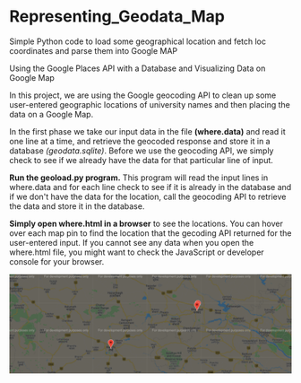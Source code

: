 # Representing_Geodata_Map
Simple Python code to load some geographical location and fetch loc coordinates and parse them into Google MAP

Using the Google Places API with a Database and Visualizing Data on Google Map

In this project, we are using the Google geocoding API
to clean up some user-entered geographic locations of
university names and then placing the data on a Google
Map.

In the first phase we take our input data in the file
**(where.data)** and read it one line at a time, and retrieve the
geocoded response and store it in a database *(geodata.sqlite)*.
Before we use the geocoding API, we simply check to see if
we already have the data for that particular line of input.


**Run the geoload.py program.**  This program will read the input
lines in where.data and for each line check to see if it is already
in the database and if we don't have the data for the location,
call the geocoding API to retrieve the data and store it in
the database.

**Simply open where.html in a browser** to see the locations.  You
can hover over each map pin to find the location that the
gecoding API returned for the user-entered input.  If you
cannot see any data when you open the where.html file, you might
want to check the JavaScript or developer console for your browser.

![Map](https://github.com/Mittaladitech/Representing_Geodata_Map/blob/master/image/Screenshot%20(697).png)
